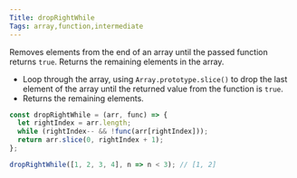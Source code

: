 ```yaml
---
Title: dropRightWhile
Tags: array,function,intermediate
---
```


Removes elements from the end of an array until the passed function returns `true`. Returns the remaining elements in the array.

- Loop through the array, using `Array.prototype.slice()` to drop the last element of the array until the returned value from the function is `true`.
- Returns the remaining elements.

```js
const dropRightWhile = (arr, func) => {
  let rightIndex = arr.length;
  while (rightIndex-- && !func(arr[rightIndex]));
  return arr.slice(0, rightIndex + 1);
};
```

```js
dropRightWhile([1, 2, 3, 4], n => n < 3); // [1, 2]
```
